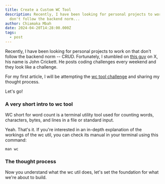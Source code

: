 ```yaml
---
title: Create a Custom WC Tool
description: Recently, I have been looking for personal projects to work on that
  don't follow the backend norm...
author: Chiamaka Mbah
date: 2024-04-20T14:28:00.000Z
tags:
  - post
---
```

Recently, I have been looking for personal projects to work on that don't follow the backend norm -- CRUD. Fortunately, I stumbled on [this guy](https://x.com/@johncrickett) on X, his name is John Crickett. He posts coding challenges every weekend and they look like a challenge.

For my first article, I will be attempting the [wc tool challenge](https://codingchallenges.fyi/challenges/challenge-wc/) and sharing my thought process.

Let's go!

### A very short intro to wc tool

WC short for word count is a terminal utility tool used for counting words, characters, bytes, and lines in a file or standard input. 

Yeah. That's it. If you're interested in an in-depth explanation of the workings of the wc util, you can check its manual in your terminal using this command:

`man wc`

### The thought process
Now you understand what the wc util does, let's set the foundation for what we're about to build.
